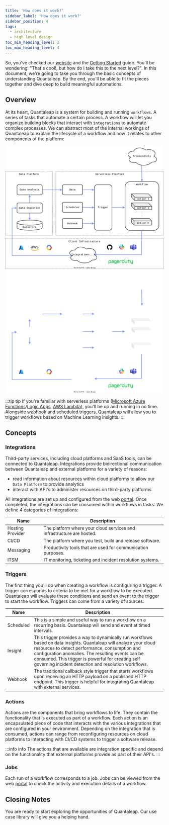 ```yaml
---
title: 'How does it work?'
sidebar_label: 'How does it work?'
sidebar_position: 4
tags:
  - architecture
  - high level design
toc_min_heading_level: 2
toc_max_heading_level: 4
---
```


So, you've checked our [website](https://quantaleap.eu) and the [Getting Started](getting-started/getting-started.md) guide. You'll be wondering: "That's cool!, but how do I take this to the next level?". In this document, we're going to take you through the basic concepts of understanding Quantaleap. By the end, you'll be able to fit the pieces together and dive deep to build meaningful automations.

## Overview

At its heart, Quantaleap is a system for building and running `workflows`. A series of tasks that automate a certain process. A workflow will let you organize building blocks that interact with `integrations` to automate complex processes. We can abstract most of the internal workings of Quantaleap to explain the lifecycle of a workflow and how it relates to other components of the platform:

![Quantaleap Architecture](drawing/design.svg#gh-light-mode-only)
![Quantaleap Architecture](drawing/design-dark.svg#gh-dark-mode-only)

:::tip tip
If you're familiar with serverless platforms ([Microsoft Azure Functions](https://learn.microsoft.com/en-us/azure/azure-functions/functions-overview)/[Logic Apps](https://learn.microsoft.com/en-us/azure/logic-apps/logic-apps-overview), [AWS Lambda](https://aws.amazon.com/lambda/)), you'll be up and running in no time. Alongside webhook and scheduled triggers, Quantaleap will allow you to trigger workflows based on Machine Learning insights.
:::

## Concepts

### Integrations

Third-party services, including cloud platforms and SaaS tools, can be connected to Quantaleap. Integrations provide bidirectional communication between Quantaleap and external platforms for a variety of reasons:

- read information about resources within cloud platforms to allow our `Data Platform` to provide analytics
- interact with API's to administer resources on third-party platforms

All integrations are set up and configured from the web [portal](https://app.quantaleap.eu/settings/integrations). Once completed, the integrations can be consumed within workflows in tasks. We define 4 categories of integrations:

| Name             | Description                                                           |
| ---------------- | --------------------------------------------------------------------- |
| Hosting Provider | The platform where your cloud services and infrastructure are hosted. |
| CI/CD            | The platform where you test, build and release software.              |
| Messaging        | Productivity tools that are used for communication purposes.          |
| ITSM             | IT monitoring, ticketing and incident resolution systems.             |

### Triggers

The first thing you'll do when creating a workflow is configuring a trigger. A trigger corresponds to criteria to be met for a workflow to be executed. Quantaleap will evaluate these conditions and send an event to the trigger to start the workflow. Triggers can come from a variety of sources:

| Name      | Description                                                                                                                                                                                                                                                                                                                           |
| --------- | ------------------------------------------------------------------------------------------------------------------------------------------------------------------------------------------------------------------------------------------------------------------------------------------------------------------------------------- |
| Scheduled | This is a simple and useful way to run a workflow on a recurring basis. Quantaleap will send and event at timed intervals.                                                                                                                                                                                                            |
| Insight   | This trigger provides a way to dynamically run workflows based on data insights. Quantaleap will analyze your cloud resources to detect performance, consumption and configuration anomalies. The resulting events can be consumed. This trigger is powerful for creating self governing incident detection and resolution workflows. |
| Webhook   | The traditional callback style trigger that starts workflows upon receiving an HTTP payload on a published HTTP endpoint. This trigger is helpful for integrating Quantaleap with external services.                                                                                                                                  |

### Actions

Actions are the components that bring workflows to life. They contain the functionality that is executed as part of a workflow. Each action is an encapsulated piece of code that interacts with the various integrations that are configured in your environment. Depending on the integration that is consumed, actions can range from reconfiguring resources on cloud platforms to interacting with CI/CD systems to trigger a software release.

:::info info
The actions that are available are integration specific and depend on the functionality that external platforms provide as part of their API's.
:::

### Jobs

Each run of a workflow corresponds to a job. Jobs can be viewed from the web [portal](https://app.quantaleap.eu/jobs) to check the activity and execution details of a workflow.

## Closing Notes

You are ready to start exploring the opportunities of Quantaleap. Our use case library will give you a helping hand.
